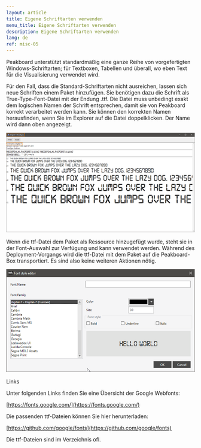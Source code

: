 ```yaml
---
layout: article
title: Eigene Schriftarten verwenden
menu_title: Eigene Schriftarten verwenden
description: Eigene Schriftarten verwenden
lang: de
ref: misc-05
---
```

Peakboard unterstützt standardmäßig eine ganze Reihe von vorgefertigten Windows-Schriftarten; für Textboxen, Tabellen und überall, wo eben Text für die Visualisierung verwendet wird.

Für den Fall, dass die Standard-Schriftarten nicht ausreichen, lassen sich neue Schriften einem Paket hinzufügen. Sie benötigen dazu die Schrift als True-Type-Font-Datei mit der Endung .ttf. Die Datei muss unbedingt exakt dem logischen Namen der Schrift entsprechen, damit sie von Peakboard korrekt verarbeitet werden kann. Sie können den korrekten Namen herausfinden, wenn Sie im Explorer auf die Datei doppelklicken. Der Name wird dann oben angezeigt.

![image_1](/assets/images/misc/custom-fonts/MiscFonts01.png)

Wenn die ttf-Datei dem Paket als Ressource hinzugefügt wurde, steht sie in der Font-Auswahl zur Verfügung und kann verwendet werden. Während des Deployment-Vorgangs wird die ttf-Datei mit dem Paket auf die Peakboard-Box transportiert. Es sind also keine weiteren Aktionen nötig.

![image_1](/assets/images/misc/custom-fonts/MiscFonts02.png)

Links

Unter folgenden Links finden Sie eine Übersicht der Google Webfonts:

[https://fonts.google.com/](https://fonts.google.com/)

Die passenden ttf-Dateien können Sie hier herunterladen:

[https://github.com/google/fonts](https://github.com/google/fonts)

Die ttf-Dateien sind im Verzeichnis ofl.
